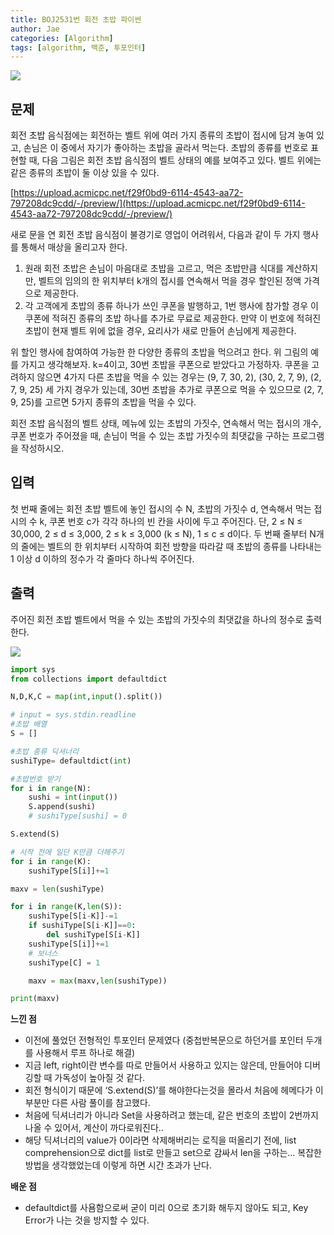 ```yaml
---
title: BOJ2531번 회전 초밥 파이썬
author: Jae
categories: [Algorithm]
tags: [algorithm, 백준, 투포인터]
---
```


![](https://images.velog.io/images/a87380/post/b5dc0f70-e222-437b-8784-541253c362fa/image.png)

## 문제

회전 초밥 음식점에는 회전하는 벨트 위에 여러 가지 종류의 초밥이 접시에 담겨 놓여 있고, 손님은 이 중에서 자기가 좋아하는 초밥을 골라서 먹는다. 초밥의 종류를 번호로 표현할 때, 다음 그림은 회전 초밥 음식점의 벨트 상태의 예를 보여주고 있다. 벨트 위에는 같은 종류의 초밥이 둘 이상 있을 수 있다.

[https://upload.acmicpc.net/f29f0bd9-6114-4543-aa72-797208dc9cdd/-/preview/](https://upload.acmicpc.net/f29f0bd9-6114-4543-aa72-797208dc9cdd/-/preview/)

새로 문을 연 회전 초밥 음식점이 불경기로 영업이 어려워서, 다음과 같이 두 가지 행사를 통해서 매상을 올리고자 한다.

1. 원래 회전 초밥은 손님이 마음대로 초밥을 고르고, 먹은 초밥만큼 식대를 계산하지만, 벨트의 임의의 한 위치부터 k개의 접시를 연속해서 먹을 경우 할인된 정액 가격으로 제공한다.
2. 각 고객에게 초밥의 종류 하나가 쓰인 쿠폰을 발행하고, 1번 행사에 참가할 경우 이 쿠폰에 적혀진 종류의 초밥 하나를 추가로 무료로 제공한다. 만약 이 번호에 적혀진 초밥이 현재 벨트 위에 없을 경우, 요리사가 새로 만들어 손님에게 제공한다.

위 할인 행사에 참여하여 가능한 한 다양한 종류의 초밥을 먹으려고 한다. 위 그림의 예를 가지고 생각해보자. k=4이고, 30번 초밥을 쿠폰으로 받았다고 가정하자. 쿠폰을 고려하지 않으면 4가지 다른 초밥을 먹을 수 있는 경우는 (9, 7, 30, 2), (30, 2, 7, 9), (2, 7, 9, 25) 세 가지 경우가 있는데, 30번 초밥을 추가로 쿠폰으로 먹을 수 있으므로 (2, 7, 9, 25)를 고르면 5가지 종류의 초밥을 먹을 수 있다.

회전 초밥 음식점의 벨트 상태, 메뉴에 있는 초밥의 가짓수, 연속해서 먹는 접시의 개수, 쿠폰 번호가 주어졌을 때, 손님이 먹을 수 있는 초밥 가짓수의 최댓값을 구하는 프로그램을 작성하시오.

## 입력

첫 번째 줄에는 회전 초밥 벨트에 놓인 접시의 수 N, 초밥의 가짓수 d, 연속해서 먹는 접시의 수 k, 쿠폰 번호 c가 각각 하나의 빈 칸을 사이에 두고 주어진다. 단, 2 ≤ N ≤ 30,000, 2 ≤ d ≤ 3,000, 2 ≤ k ≤ 3,000 (k ≤ N), 1 ≤ c ≤ d이다. 두 번째 줄부터 N개의 줄에는 벨트의 한 위치부터 시작하여 회전 방향을 따라갈 때 초밥의 종류를 나타내는 1 이상 d 이하의 정수가 각 줄마다 하나씩 주어진다.

## 출력

주어진 회전 초밥 벨트에서 먹을 수 있는 초밥의 가짓수의 최댓값을 하나의 정수로 출력한다.

![](https://images.velog.io/images/a87380/post/ca4381c6-cce6-4c9b-8e9d-2d6c103f30e0/image.png)

```python
import sys
from collections import defaultdict

N,D,K,C = map(int,input().split())

# input = sys.stdin.readline
#초밥 배열
S = []

#초밥 종류 딕셔너리
sushiType= defaultdict(int)

#초밥번호 받기
for i in range(N):
    sushi = int(input())
    S.append(sushi)
    # sushiType[sushi] = 0

S.extend(S)

# 시작 전에 일단 K만큼 더해주기
for i in range(K):
    sushiType[S[i]]+=1

maxv = len(sushiType)

for i in range(K,len(S)):
    sushiType[S[i-K]]-=1
    if sushiType[S[i-K]]==0:
        del sushiType[S[i-K]]
    sushiType[S[i]]+=1
    # 보너스
    sushiType[C] = 1

    maxv = max(maxv,len(sushiType))

print(maxv)
```

**느낀 점**

- 이전에 풀었던 전형적인 투포인터 문제였다 (중첩반복문으로 하던거를 포인터 두개를 사용해서 루프 하나로 해결)
- 지금 left, right이란 변수를 따로 만들어서 사용하고 있지는 않은데, 만들어야 디버깅할 때 가독성이 높아질 것 같다.
- 회전 형식이기 때문에 ‘S.extend(S)’를 해야한다는것을 몰라서 처음에 헤메다가 이 부분만 다른 사람 풀이를 참고했다.
- 처음에 딕셔너리가 아니라 Set을 사용하려고 했는데, 같은 번호의 초밥이 2번까지 나올 수 있어서, 계산이 까다로워진다..
- 해당 딕셔너리의 value가 0이라면 삭제해버리는 로직을 떠올리기 전에, list comprehension으로 dict를 list로 만들고 set으로 감싸서 len을 구하는... 복잡한 방법을 생각했었는데 이렇게 하면 시간 초과가 난다.

**배운 점**

- defaultdict를 사욤함으로써 굳이 미리 0으로 초기화 해두지 않아도 되고, Key Error가 나는 것을 방지할 수 있다.
